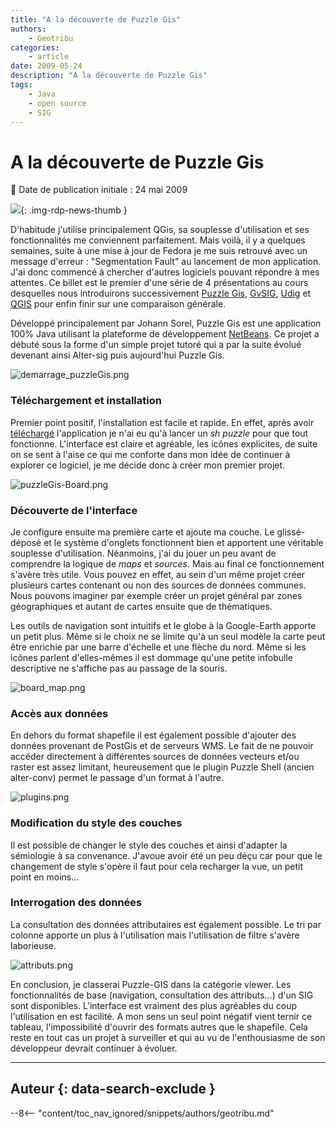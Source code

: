```yaml
---
title: "A la découverte de Puzzle Gis"
authors:
    - Geotribu
categories:
    - article
date: 2009-05-24
description: "A la découverte de Puzzle Gis"
tags:
    - Java
    - open source
    - SIG
---
```


# A la découverte de Puzzle Gis

:calendar: Date de publication initiale : 24 mai 2009

![](https://cdn.geotribu.fr/img/tuto/puzzlegis/puzzlegis_avatar.gif){: .img-rdp-news-thumb }

D'habitude j'utilise principalement QGis, sa souplesse d'utilisation et ses fonctionnalités me conviennent parfaitement. Mais voilà, il y a quelques semaines, suite à une mise à jour de Fedora je me suis retrouvé avec un message d'erreur : "Segmentation Fault" au lancement de mon application.  
J'ai donc commencé à chercher d'autres logiciels pouvant répondre à mes attentes. Ce billet est le premier d'une série de 4 présentations au cours desquelles nous introduirons successivement [Puzzle Gis](http://puzzle-gis.codehaus.org/index.html), [GvSIG](http://www.gvsig.gva.es/), [Udig](http://udig.refractions.net/) et [QGIS](https://www.qgis.org/) pour enfin finir sur une comparaison générale.

Développé principalement par Johann Sorel, Puzzle Gis est une application 100% Java utilisant la plateforme de développement [NetBeans](http://www.netbeans.org/). Ce projet a débuté sous la forme d'un simple projet tutoré qui a par la suite évolué devenant ainsi Alter-sig puis aujourd'hui Puzzle Gis.

![demarrage_puzzleGis.png](https://cdn.geotribu.fr/img/tuto/puzzlegis/demarrage_puzzleGis.png)

### Téléchargement et installation

Premier point positif, l'installation est facile et rapide. En effet, après avoir [téléchargé](http://puzzle-gis.codehaus.org/download.html) l'application je n'ai eu qu'à lancer un *sh puzzle* pour que tout fonctionne. L'interface est claire et agréable, les icônes explicites, de suite on se sent à l'aise ce qui me conforte dans mon idée de continuer à explorer ce logiciel, je me décide donc à créer mon premier projet.

![puzzleGis-Board.png](https://cdn.geotribu.fr/img/tuto/puzzlegis/puzzleGis-Board.png)

### Découverte de l'interface

Je configure ensuite ma première carte et ajoute ma couche. Le glissé-déposé et le système d'onglets fonctionnent bien et apportent une véritable souplesse d'utilisation. Néanmoins, j'ai du jouer un peu avant de comprendre la logique de *maps* et *sources*. Mais au final ce fonctionnement s'avère très utile. Vous pouvez en effet, au sein d'un même projet créer plusieurs cartes contenant ou non des sources de données communes. Nous pouvons imaginer par exemple créer un projet général par zones géographiques et autant de cartes ensuite que de thématiques.

Les outils de navigation sont intuitifs et le globe à la Google-Earth apporte un petit plus. Même si le choix ne se limite qu'à un seul modèle la carte peut être enrichie par une barre d'échelle et une flèche du nord. Même si les icônes parlent d'elles-mêmes il est dommage qu'une petite infobulle descriptive ne s'affiche pas au passage de la souris.

![board_map.png](https://cdn.geotribu.fr/img/tuto/puzzlegis/board_map.png)

### Accès aux données

En dehors du format shapefile il est également possible d'ajouter des données provenant de PostGis et de serveurs WMS. Le fait de ne pouvoir accéder directement à différentes sources de données vecteurs et/ou raster est assez limitant, heureusement que le plugin Puzzle Shell (ancien alter-conv) permet le passage d'un format à l'autre.

![plugins.png](https://cdn.geotribu.fr/img/tuto/puzzlegis/plugins.png)

### Modification du style des couches

Il est possible de changer le style des couches et ainsi d'adapter la sémiologie à sa convenance. J'avoue avoir été un peu déçu car pour que le changement de style s'opère il faut pour cela recharger la vue, un petit point en moins...

### Interrogation des données

La consultation des données attributaires est également possible. Le tri par colonne apporte un plus à l'utilisation mais l'utilisation de filtre s'avère laborieuse.

![attributs.png](https://cdn.geotribu.fr/img/tuto/puzzlegis/attributs.png)

En conclusion, je classerai Puzzle-GIS dans la catégorie viewer. Les fonctionnalités de base (navigation, consultation des attributs...) d'un SIG sont disponibles. L'interface est vraiment des plus agréables du coup l'utilisation en est facilité. A mon sens un seul point négatif vient ternir ce tableau, l'impossibilité d'ouvrir des formats autres que le shapefile. Cela reste en tout cas un projet à surveiller et qui au vu de l'enthousiasme de son développeur devrait continuer à évoluer.

----

## Auteur {: data-search-exclude }

--8<-- "content/toc_nav_ignored/snippets/authors/geotribu.md"
